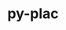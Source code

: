 ---
title: "py-plac"
layout: cache
categories: [package, develop]
meta: {"versions": ["1.4.3"], "compilers": ["gcc@=7.3.1"], "oss": ["amzn2"], "platforms": ["linux"], "targets": ["aarch64", "neoverse_n1", "x86_64_v3"], "stacks": ["aws-isc", "aws-isc-aarch64", "root"], "num_specs": 8, "num_specs_by_stack": {"root": 8, "aws-isc-aarch64": 5, "aws-isc": 3}}
spec_details: [{"hash": "oqk6xcgcwbaliaqvqdjzupvsgdwu3hfk", "compiler": "gcc@=7.3.1", "versions": ["1.4.3"], "os": "amzn2", "platform": "linux", "target": "aarch64", "variants": ["build_system=python_pip"], "stacks": ["root", "aws-isc-aarch64"], "size": "-", "tarball": "https://binaries.spack.io/develop/build_cache/linux-amzn2-aarch64/gcc-7.3.1/py-plac-1.4.3/linux-amzn2-aarch64-gcc-7.3.1-py-plac-1.4.3-oqk6xcgcwbaliaqvqdjzupvsgdwu3hfk.spack"}, {"hash": "px46uryopffhi7tksspovwx6f5lemqan", "compiler": "gcc@=7.3.1", "versions": ["1.4.3"], "os": "amzn2", "platform": "linux", "target": "aarch64", "variants": ["build_system=python_pip"], "stacks": ["root", "aws-isc-aarch64"], "size": "-", "tarball": "https://binaries.spack.io/develop/build_cache/linux-amzn2-aarch64/gcc-7.3.1/py-plac-1.4.3/linux-amzn2-aarch64-gcc-7.3.1-py-plac-1.4.3-px46uryopffhi7tksspovwx6f5lemqan.spack"}, {"hash": "rrgtkn4zongk74a3p6ycb7sqetdrsbky", "compiler": "gcc@=7.3.1", "versions": ["1.4.3"], "os": "amzn2", "platform": "linux", "target": "aarch64", "variants": ["build_system=python_pip"], "stacks": ["root", "aws-isc-aarch64"], "size": "-", "tarball": "https://binaries.spack.io/develop/build_cache/linux-amzn2-aarch64/gcc-7.3.1/py-plac-1.4.3/linux-amzn2-aarch64-gcc-7.3.1-py-plac-1.4.3-rrgtkn4zongk74a3p6ycb7sqetdrsbky.spack"}, {"hash": "ditgcuskins3y2mpa5ijs65nvmnls4g6", "compiler": "gcc@=7.3.1", "versions": ["1.4.3"], "os": "amzn2", "platform": "linux", "target": "neoverse_n1", "variants": ["build_system=python_pip"], "stacks": ["root", "aws-isc-aarch64"], "size": "-", "tarball": "https://binaries.spack.io/develop/build_cache/linux-amzn2-neoverse_n1/gcc-7.3.1/py-plac-1.4.3/linux-amzn2-neoverse_n1-gcc-7.3.1-py-plac-1.4.3-ditgcuskins3y2mpa5ijs65nvmnls4g6.spack"}, {"hash": "liuk52jaatsjtvev5xh4vvoivs2hb2ps", "compiler": "gcc@=7.3.1", "versions": ["1.4.3"], "os": "amzn2", "platform": "linux", "target": "neoverse_n1", "variants": ["build_system=python_pip"], "stacks": ["root", "aws-isc-aarch64"], "size": "-", "tarball": "https://binaries.spack.io/develop/build_cache/linux-amzn2-neoverse_n1/gcc-7.3.1/py-plac-1.4.3/linux-amzn2-neoverse_n1-gcc-7.3.1-py-plac-1.4.3-liuk52jaatsjtvev5xh4vvoivs2hb2ps.spack"}, {"hash": "oaaacipy3hyvah24qgygq55tslwd7gr6", "compiler": "gcc@=7.3.1", "versions": ["1.4.3"], "os": "amzn2", "platform": "linux", "target": "x86_64_v3", "variants": ["build_system=python_pip"], "stacks": ["root", "aws-isc"], "size": "-", "tarball": "https://binaries.spack.io/develop/build_cache/linux-amzn2-x86_64_v3/gcc-7.3.1/py-plac-1.4.3/linux-amzn2-x86_64_v3-gcc-7.3.1-py-plac-1.4.3-oaaacipy3hyvah24qgygq55tslwd7gr6.spack"}, {"hash": "oypo7m7hbna4gzwkkesj6pk334nqmuyj", "compiler": "gcc@=7.3.1", "versions": ["1.4.3"], "os": "amzn2", "platform": "linux", "target": "x86_64_v3", "variants": ["build_system=python_pip"], "stacks": ["root", "aws-isc"], "size": "-", "tarball": "https://binaries.spack.io/develop/build_cache/linux-amzn2-x86_64_v3/gcc-7.3.1/py-plac-1.4.3/linux-amzn2-x86_64_v3-gcc-7.3.1-py-plac-1.4.3-oypo7m7hbna4gzwkkesj6pk334nqmuyj.spack"}, {"hash": "q3nkcfojh4exuzderkujv2t2woswgf72", "compiler": "gcc@=7.3.1", "versions": ["1.4.3"], "os": "amzn2", "platform": "linux", "target": "x86_64_v3", "variants": ["build_system=python_pip"], "stacks": ["root", "aws-isc"], "size": "-", "tarball": "https://binaries.spack.io/develop/build_cache/linux-amzn2-x86_64_v3/gcc-7.3.1/py-plac-1.4.3/linux-amzn2-x86_64_v3-gcc-7.3.1-py-plac-1.4.3-q3nkcfojh4exuzderkujv2t2woswgf72.spack"}]
---
